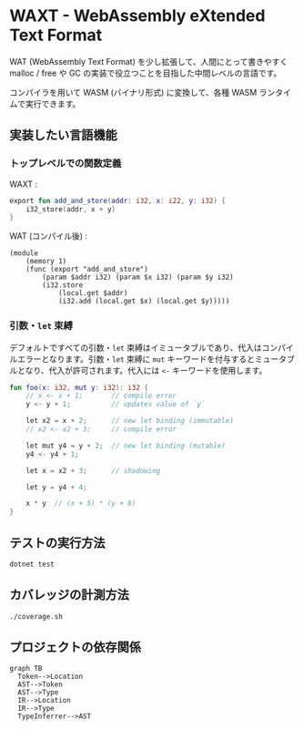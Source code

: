 # WAXT - WebAssembly eXtended Text Format

WAT (WebAssembly Text Format) を少し拡張して、人間にとって書きやすく malloc / free や GC の実装で役立つことを目指した中間レベルの言語です。

コンパイラを用いて WASM (バイナリ形式) に変換して、各種 WASM ランタイムで実行できます。

## 実装したい言語機能

### トップレベルでの関数定義

WAXT :

```kotlin
export fun add_and_store(addr: i32, x: i22, y: i32) {
    i32_store(addr, x + y)
}
```

WAT (コンパイル後) :

```wasm
(module
    (memory 1)
    (func (export "add_and_store")
        (param $addr i32) (param $x i32) (param $y i32)
        (i32.store
            (local.get $addr)
            (i32.add (local.get $x) (local.get $y)))))
```

### 引数・`let` 束縛

デフォルトですべての引数・`let` 束縛はイミュータブルであり、代入はコンパイルエラーとなります。引数・`let` 束縛に `mut` キーワードを付与するとミュータブルとなり、代入が許可されます。代入には `<-` キーワードを使用します。

```kotlin
fun foo(x: i32, mut y: i32): i32 {
    // x <- x + 1;       // compile error
    y <- y + 1;          // updates value of `y`

    let x2 = x + 2;      // new let binding (immutable)
    // x2 <- x2 + 3;     // compile error

    let mut y4 = y + 2;  // new let binding (mutable)
    y4 <- y4 + 1;

    let x = x2 + 3;      // shadowing

    let y = y4 + 4;

    x * y  // (x + 5) * (y + 8)
}
```

## テストの実行方法

```bash
dotnet test
```

## カバレッジの計測方法

```bash
./coverage.sh
```

## プロジェクトの依存関係

```mermaid
graph TB
  Token-->Location
  AST-->Token
  AST-->Type
  IR-->Location
  IR-->Type
  TypeInferrer-->AST
```
